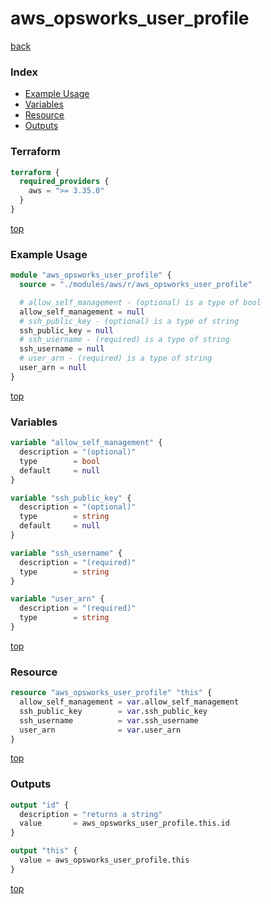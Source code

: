 # aws_opsworks_user_profile

[back](../aws.md)

### Index

- [Example Usage](#example-usage)
- [Variables](#variables)
- [Resource](#resource)
- [Outputs](#outputs)

### Terraform

```terraform
terraform {
  required_providers {
    aws = ">= 3.35.0"
  }
}
```

[top](#index)

### Example Usage

```terraform
module "aws_opsworks_user_profile" {
  source = "./modules/aws/r/aws_opsworks_user_profile"

  # allow_self_management - (optional) is a type of bool
  allow_self_management = null
  # ssh_public_key - (optional) is a type of string
  ssh_public_key = null
  # ssh_username - (required) is a type of string
  ssh_username = null
  # user_arn - (required) is a type of string
  user_arn = null
}
```

[top](#index)

### Variables

```terraform
variable "allow_self_management" {
  description = "(optional)"
  type        = bool
  default     = null
}

variable "ssh_public_key" {
  description = "(optional)"
  type        = string
  default     = null
}

variable "ssh_username" {
  description = "(required)"
  type        = string
}

variable "user_arn" {
  description = "(required)"
  type        = string
}
```

[top](#index)

### Resource

```terraform
resource "aws_opsworks_user_profile" "this" {
  allow_self_management = var.allow_self_management
  ssh_public_key        = var.ssh_public_key
  ssh_username          = var.ssh_username
  user_arn              = var.user_arn
}
```

[top](#index)

### Outputs

```terraform
output "id" {
  description = "returns a string"
  value       = aws_opsworks_user_profile.this.id
}

output "this" {
  value = aws_opsworks_user_profile.this
}
```

[top](#index)